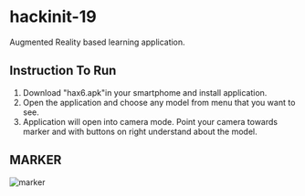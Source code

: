# hackinit-19
Augmented Reality based learning application.

## Instruction To Run
1. Download "hax6.apk"in your smartphome and install application.
2. Open the application and choose any model from menu that you want to see.
3. Application will open into camera mode. Point your camera towards marker and with buttons on right understand about the model.

## MARKER
![marker](https://user-images.githubusercontent.com/31439780/64071318-57fe7c80-cc95-11e9-8cb8-eb37c206910c.jpg)

